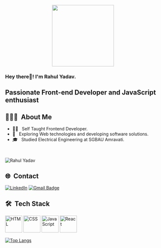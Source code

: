 <p align="center">
  <img src="https://images.pexels.com/photos/3861972/pexels-photo-3861972.jpeg?auto=compress&cs=tinysrgb&w=1260&h=750&dpr=1" height="200"/>
</p>

<h3> Hey there👋! I'm Rahul Yadav.</h2>
<h2> Passionate Front-end Developer and JavaScript enthusiast </h2>

## 👨🏻‍💻 &nbsp;About Me 

- 🧑‍💻 &nbsp; Self Taught Frontend Developer.
- 🤔 &nbsp; Exploring Web technologies and developing software solutions.
- 🎓 &nbsp; Studied Electrical Engineering at SGBAU Amravati.

<br>
<p align="left"> 
  <img src="https://komarev.com/ghpvc/?username=electrifire-123&label=Profile%20views&color=0e75b6&style=flat-square" alt="Rahul Yadav" />
</p>

## 🌐 &nbsp;Contact

[![LinkedIn](https://img.shields.io/badge/-rahulyadav-blue?style=flat-square&logo=linkedin&logoColor=white&link=https://www.linkedin.com/in/rahul-yadav-36273220a
)](https://www.linkedin.com/in/rahul-yadav-36273220a/)
[![Gmail Badge](https://img.shields.io/badge/-rahullyadavv77@gmail.com-c14438?style=flat-square&logo=Gmail&logoColor=white&link=mailto:rahullyadavv77@gmail.com)](mailto:rahullyadavv77@gmail.com)


## 🛠 &nbsp;Tech Stack

<p>
    <img alt="HTML" title="HTML" height="55" width="auto" src="https://cdn-icons-png.flaticon.com/512/174/174854.png">
    <img alt="CSS" title="CSS" height="55" width="auto" src="https://img.icons8.com/color/344/css3.png">
    <img alt="JavaScript" title="JavaScript" height="55" width="auto" src="https://img.icons8.com/color/344/javascript.png">
    <img alt="React" title="React" height="55" width="auto" src="https://t3.ftcdn.net/jpg/03/04/97/12/240_F_304971233_mQ4xlfnBGSszgzJPYzQnZtWI04ZNmuuP.jpg">
</p>

[![Top Langs](https://github-readme-stats.vercel.app/api/top-langs/?username=Electrifire-123&layout=compact)](https://github.com/Electrifire-123/github-readme-stats)
